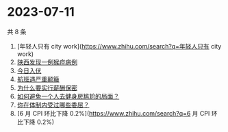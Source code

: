 # 2023-07-11

共 8 条

<!-- BEGIN -->
<!-- 最后更新时间 Tue Jul 11 2023 14:11:23 GMT+0800 (China Standard Time) -->

1. [年轻人只有 city work](https://www.zhihu.com/search?q=年轻人只有 city work)
1. [陕西发现一例猴痘病例](https://www.zhihu.com/search?q=陕西发现一例猴痘病例)
1. [今日入伏](https://www.zhihu.com/search?q=今日入伏)
1. [航班遇严重颠簸](https://www.zhihu.com/search?q=航班遇严重颠簸)
1. [为什么要实行薪酬保密](https://www.zhihu.com/search?q=为什么要实行薪酬保密)
1. [如何避免一个人去健身房尴尬的局面？](https://www.zhihu.com/search?q=如何避免一个人去健身房尴尬的局面？)
1. [你在体制内受过哪些委屈？](https://www.zhihu.com/search?q=你在体制内受过哪些委屈？)
1. [6 月 CPI 环比下降 0.2%](https://www.zhihu.com/search?q=6 月 CPI 环比下降
   0.2%)

<!-- END -->
